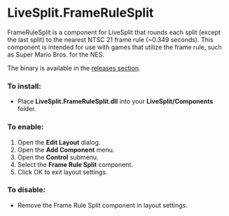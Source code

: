 # LiveSplit.FrameRuleSplit
FrameRuleSplit is a component for LiveSplit that rounds each split (except the last split) to the nearest NTSC 21 frame rule (~0.349 seconds). This component is intended for use with games that utilize the frame rule, such as Super Mario Bros. for the NES.

The binary is available in the <a href="https://github.com/blairmadison11/LiveSplit.FrameRuleSplit/releases">releases section</a>.

<h3>To install:</h3>

* Place <b>LiveSplit.FrameRuleSplit.dll</b> into your <b>LiveSplit/Components</b> folder.

<h3>To enable:</h3>

1. Open the <b>Edit Layout</b> dialog.
2. Open the <b>Add Component</b> menu.
3. Open the <b>Control</b> submenu.
4. Select the <b>Frame Rule Split</b> component.
5. Click OK to exit layout settings.

<h3>To disable:</h3>

* Remove the Frame Rule Split component in layout settings.
